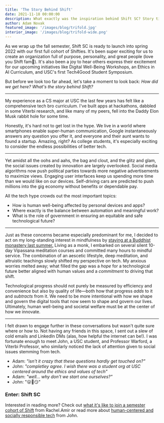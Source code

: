 ```yaml
---
title: 'The Story Behind Shift'
date: 2021-11-18 00:00:00
description: What exactly was the inspiration behind Shift SC? Story time with Adam 🤗
author: Adam Novak
featured_image: '/images/blog/trifold.jpg'
interior_image: '/images/blog/trifold-wide.png'
---
```

As we wrap up the fall semester, Shift SC is ready to launch into spring 2022 with our first full cohort of Shifties. It's been super exciting for us to create an organization full of purpose, personality, and great people (love you Shift fam💜). It's also been a joy to hear others express their excitement for our upcoming initiatives like Digital Well-Being Workshops, an Ethics in AI Curriculum, and USC's first Tech4Good Student Symposium.

But before we look too far ahead, let's take a moment to look back:
*How did we get here?*
*What's the story behind Shift?*

---

My experience as a CS major at USC the last few years has felt like a comprehensive tech bro curriculum. I've built apps at hackathons, dabbled in some Viterbi research, and like many of my peers, fell into the Daddy Elon Musk rabbit hole for some time.


Honestly, it's hard not to get lost in the hype. We live in a world where smartphones enable super-human communication, Google instantaneously answers any question you offer it, and everyone and their aunt wants to found a startup. Amazing, right? As college students, it's especially exciting to consider the endless possibilities of better tech.

---

Yet amidst all the oohs and aahs, the bag and clout, and the glitz and glam, the social issues created by innovation are largely overlooked. Social media algorithms now push political parties towards more negative advertisements to maximize views. Engaging user interfaces keep us spending more time than we would like on our devices. Self-driving cars are predicted to push millions into the gig economy without benefits or dependable pay. 

All the tech hype crowds out the most important topics:

- How is human well-being affected by personal devices and apps?
- Where exactly is the balance between automation and meaningful work?
- What is the role of government in ensuring an equitable and safe technological future?

---

Just as these concerns became especially predominant for me, I decided to act on my long-standing interest in mindfulness by [staying at a Buddhist monastery last summer.](https://adamvnovak.medium.com/three-months-of-meditation-and-monkhood-how-disciplined-self-observation-can-make-you-a-better-44e5e33498ee) Living as a monk, I embarked on several silent 10-day Vipassana meditation courses and committed many hours to mindful service. The combination of an aescetic lifestyle, deep meditation, and altruistic teachings slowly shifted my perspective on tech. My anxious worries melted away; what filled the gap was a *hope* for a technological future better aligned with human values and a *commitment* to driving that shift.

 Technological progress should not purely be measured by efficiency and convenience but also by quality of life—both how that progress *adds* to it and *subtracts* from it. We need to be more intentional with how we shape and govern the digital tools that now seem to shape and govern our lives. Ultimately, human well-being and societal welfare must be at the center of how we innovate.


---


I felt drawn to engage further in these conversations but wasn't quite sure where or how to. Not having any friends in this space, I sent out a slew of cold emails and LinkedIn DMs (alas, how helpful the internet can be!). I was fortunate enough to meet John, a USC student, and Professor Warford, a Viterbi Professor, who similarly noticed the lack of attention given to social issues stemming from tech.

- Adam: *"isn't it crazy that these questions hardly get touched on?"*
- John: *"completley agree. I wish there was a student org at USC centered around the ethics and values of tech"*
- Adam: *"well... why don't we start one ourselves?"*
- John: "😮🤔😏"
 
### Enter: Shift SC
Interested in reading more? Check out [what it's like to join a semester cohort of Shift](/blog/shiftie-experience) from Rachel.Amir or read more about [human-centered and socially responsible tech](/blog/what-is-hcsr-tech) from John.